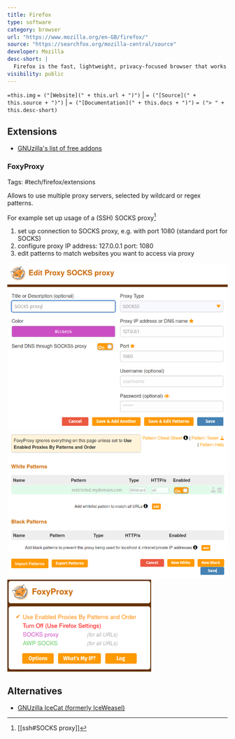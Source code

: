 ```yaml
---
title: Firefox
type: software
category: browser
url: "https://www.mozilla.org/en-GB/firefox/"
source: "https://searchfox.org/mozilla-central/source"
developer: Mozilla
desc-short: |
  Firefox is the fast, lightweight, privacy-focused browser that works across all your devices.
visibility: public
---
```

`=this.img` `= ("[Website](" + this.url + ")")` |  `= ("[Source](" + this.source + ")")` | `= ("[Documentation](" + this.docs + ")")`
`= ("> " + this.desc-short)`

## Extensions

- [GNUzilla's list of free addons](http://www.gnu.org/software/gnuzilla/addons.html)

### FoxyProxy

Tags: #tech/firefox/extensions

Allows to use multiple proxy servers, selected by wildcard or regex patterns.

For example set up usage of a (SSH) SOCKS proxy[^1]

1. set up connection to SOCKS proxy, e.g. with port 1080 (standard port for SOCKS)
2. configure proxy
   IP address: 127.0.0.1
   port: 1080
3. edit patterns to match websites you want to access via proxy

![|300](FoxyProxy_config.png "FoxyProxy proxy configuration")
![|300](FoxyProxy_patterns.png "FoxyProxy proxy patterns")
![|200](FoxyProxy_extension_popup.png "FoxyProxy extension pop-up")

[^1]: [[ssh#SOCKS proxy]]


## Alternatives

- [GNUzilla IceCat (formerly IceWeasel)](https://www.gnu.org/software/gnuzilla/)
